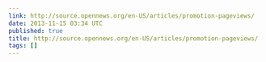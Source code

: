 ```yaml
---
link: http://source.opennews.org/en-US/articles/promotion-pageviews/
date: 2013-11-15 03:34 UTC
published: true
title: http://source.opennews.org/en-US/articles/promotion-pageviews/
tags: []
---
```



